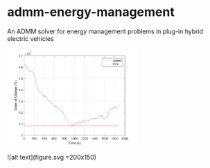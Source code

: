 # admm-energy-management
An ADMM solver for energy management problems in plug-in hybrid electric vehicles

<img src="figure.svg" width="300"/>

![alt text](figure.svg =200x150)
